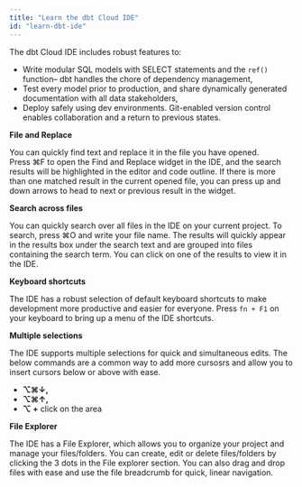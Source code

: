 ```yaml
---
title: "Learn the dbt Cloud IDE"
id: "learn-dbt-ide"
---
```


The dbt Cloud IDE includes robust features to:

- Write modular SQL models with SELECT statements and the `ref()` function– dbt handles the chore of dependency management,
- Test every model prior to production, and share dynamically generated documentation with all data stakeholders,
- Deploy safely using dev environments. Git-enabled version control enables collaboration and a return to previous states.

**File and Replace** 

You can quickly find text and replace it in the file you have opened. Press ⌘F to open the Find and Replace widget in the IDE, and the search results will be highlighted in the editor and code outline. If there is more than one matched result in the current opened file, you can press up and down arrows to head to next or previous result in the widget.

**Search across files** 

You can quickly search over all files in the IDE on your current project. To search, press ⌘O and write your file name. The results will quickly appear in the results box under the search text and are grouped into files containing the search term.  You can click on one of the results to view it in the IDE.

**Keyboard shortcuts** 

The IDE has a robust selection of default keyboard shortcuts to make development more productive and easier for everyone. Press `fn + F1` on your keyboard to bring up a menu of the IDE shortcuts. 

**Multiple selections** 

The IDE supports multiple selections for quick and simultaneous edits. The below commands are a common way to add more cursosrs and allow you to insert cursors below or above with ease.

- **⌥⌘↓,**
- **⌥⌘↑,**
- **⌥ +** click on the area

<p align=“center”>
<Lightbox src=“/img/docs/dbt-cloud/cloud-ide/multi-selector.gif" title="Using Multi selections in the dbt Cloud IDE"/> 
</p>                                                                                                              
                                                                                                                    
**File Explorer** 

The IDE has a File Explorer, which allows you to organize your project and manage your files/folders. You can create, edit or delete files/folders by clicking the 3 dots in the File explorer section. You can also drag and drop files with ease and use the file breadcrumb for quick, linear navigation.
                                                                                                                    
<p align=“left”>
<Lightbox src=“/img/docs/dbt-cloud/cloud-ide/file-explorer.png" title="dbt Cloud IDE File Explorer"/> 
</p> 

<p align=“left”>
<Lightbox src=“/img/docs/dbt-cloud/cloud-ide/breadcrumbs.png" title="dbt Cloud IDE Breadcrumbs navigation"/> 
</p> 
                                                                                                          
                                                                                                          
